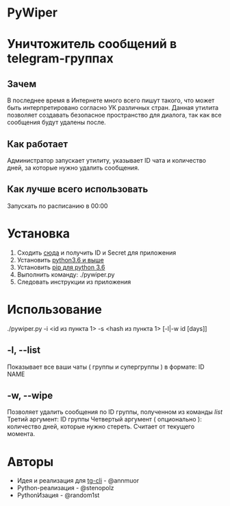 # PyWiper
# Уничтожитель сообщений в telegram-группах
## Зачем
В последнее время в Интернете много всего пишут такого, что может быть интерпретировано согласно УК различных стран.
Данная утилита позволяет создавать безопасное пространство для диалога, так как все сообщения будут удалены после.
## Как работает
Администратор запускает утилиту, указывает ID чата и количество дней, за которые нужно удалить сообщения.
## Как лучше всего использовать
Запускать по расписанию в 00:00
# Установка
1. Сходить [сюда](https://my.telegram.org/apps) и получить ID и Secret для приложения
2. Установить [python3.6 и выше](https://www.python.org/downloads/)
3. Установить [pip для python 3.6](https://pip.pypa.io/en/stable/installing/)
4. Выполнить команду: ./pywiper.py
5. Следовать инструкции из приложения
# Использование
./pywiper.py -i <id из пункта 1> -s <hash из пункта 1> [-l|-w id [days]]
## -l, --list
Показывает все ваши чаты ( группы и супергруппы ) в формате: ID   NAME
## -w, --wipe
Позволяет удалить сообщения по ID группы, полученном из команды *list*
Третий аргумент: ID группы
Четвертый аргумент ( опционально ): количество дней, которые нужно стереть. Считает от текущего момента.

# Авторы
- Идея и реализация для [tg-cli](https://github.com/vysheng/tg) - @annmuor
- Python-реализация - @stenopolz
- PythonИзация - @random1st
